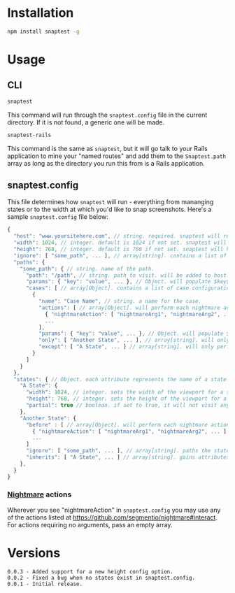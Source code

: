 # Installation
```bash
npm install snaptest -g
```

# Usage
## CLI
```bash
snaptest
```

This command will run through the `snaptest.config` file in the current directory. If it is not found, a generic one will be made.

```bash
snaptest-rails
```

This command is the same as `snaptest`, but it will go talk to your Rails application to mine your "named routes" and add them to the `Snaptest.path` array as long as the directory you run this from is a Rails application.

## snaptest.config
This file determines how `snaptest` will run - everything from mananging states or to the width at which you'd like to snap screenshots. Here's a sample `snaptest.config` file below:

```javascript
{
  "host": "www.yoursitehere.com", // string. required. snaptest will run all paths against this host.
  "width": 1024, // integer. default is 1024 if not set. snaptest will hit each path with this width.
  "height": 768, // integer. default is 768 if not set. snaptest will hit each path with this height.
  "ignore": [ "some_path", ... ], // array[string]. contains a list of path names to not visit.
  "paths": {
    "some_path": { // string. name of the path.
      "path": "/path", // string. path to visit. will be added to host. can be a fully-qualified URL.
      "params": { "key": "value", ... }, // Object. will populate $key$ with value in path.
      "cases": [ // array[Object]. contains a list of case configurations. will screenshot after every case.
        {
          "name": "Case Name", // string. a name for the case.
          "actions": [ // array[Object]. will perform each nightmare action after visiting the path.
            { "nightmareAction": [ "nightmareArg1", "nightmareArg2", ... ] },
            ...
          ],
          "params": { "key": "value", ... }, // Object. will populate $key$ with value in path.
          "only": [ "Another State", ... ], // array[string]. will only perform the case for the states listed.
          "except": [ "A State", ... ] // array[string]. will only perform the case for states not listed.
        }
      ]
    }
  },
  "states": { // Object. each attribute represents the name of a state. will visit each path once in each state.
    "A State": {
      "width": 1024, // integer. sets the width of the viewport for a state.
      "height": 768, // integer. sets the height of the viewport for a state.
      "partial": true // boolean. if set to true, it will not visit any paths.
    },
    "Another State": {
      "before" : [ // array[Object]. will perform each nightmare action before visiting the path.
        { "nightmareAction": [ "nightmareArg1", "nightmareArg2", ... ] },
        ...
      ]
      "ignore": [ "some_path", ... ], // array[string]. paths the state will not visit.
      "inherits": [ "A State", ... ] // array[string]. gains attributes of listed states.
    },
  }
}

```

### [Nightmare](https://github.com/segmentio/nightmare) actions
Wherever you see "nightmareAction" in `snaptest.config` you may use any of the actions listed at https://github.com/segmentio/nightmare#interact. For actions requiring no arguments, pass an empty array.

# Versions
```
0.0.3 - Added support for a new height config option.
0.0.2 - Fixed a bug when no states exist in snaptest.config.
0.0.1 - Initial release.
```

